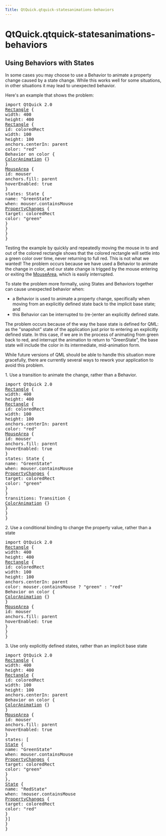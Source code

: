 ```yaml
---
Title: QtQuick.qtquick-statesanimations-behaviors
---
```


# QtQuick.qtquick-statesanimations-behaviors

<span class="subtitle"></span>
<!-- $$$qtquick-statesanimations-behaviors.html-description -->
<h2 id="using-behaviors-with-states">Using Behaviors with States</h2>
<p>In some cases you may choose to use a Behavior to animate a property change caused by a state change. While this works well for some situations, in other situations it may lead to unexpected behavior.</p>
<p>Here's an example that shows the problem:</p>
<pre class="qml">import QtQuick 2.0
<span class="type"><a href="QtQuick.Rectangle.md">Rectangle</a></span> {
<span class="name">width</span>: <span class="number">400</span>
<span class="name">height</span>: <span class="number">400</span>
<span class="type"><a href="QtQuick.Rectangle.md">Rectangle</a></span> {
<span class="name">id</span>: <span class="name">coloredRect</span>
<span class="name">width</span>: <span class="number">100</span>
<span class="name">height</span>: <span class="number">100</span>
<span class="name">anchors</span>.centerIn: <span class="name">parent</span>
<span class="name">color</span>: <span class="string">&quot;red&quot;</span>
Behavior on <span class="name">color</span> {
<span class="type"><a href="QtQuick.ColorAnimation.md">ColorAnimation</a></span> {}
}
<span class="type"><a href="QtQuick.MouseArea.md">MouseArea</a></span> {
<span class="name">id</span>: <span class="name">mouser</span>
<span class="name">anchors</span>.fill: <span class="name">parent</span>
<span class="name">hoverEnabled</span>: <span class="number">true</span>
}
<span class="name">states</span>: <span class="name">State</span> {
<span class="name">name</span>: <span class="string">&quot;GreenState&quot;</span>
<span class="name">when</span>: <span class="name">mouser</span>.<span class="name">containsMouse</span>
<span class="type"><a href="QtQuick.PropertyChanges.md">PropertyChanges</a></span> {
<span class="name">target</span>: <span class="name">coloredRect</span>
<span class="name">color</span>: <span class="string">&quot;green&quot;</span>
}
}
}
}</pre>
<p>Testing the example by quickly and repeatedly moving the mouse in to and out of the colored rectangle shows that the colored rectangle will settle into a green color over time, never returning to full red. This is not what we wanted! The problem occurs because we have used a Behavior to animate the change in color, and our state change is trigged by the mouse entering or exiting the <a href="QtQuick.MouseArea.md">MouseArea</a>, which is easily interrupted.</p>
<p>To state the problem more formally, using States and Behaviors together can cause unexpected behavior when:</p>
<ul>
<li>a Behavior is used to animate a property change, specifically when moving from an explicitly defined state back to the implicit base state; and</li>
<li>this Behavior can be interrupted to (re-)enter an explicitly defined state.</li>
</ul>
<p>The problem occurs because of the way the base state is defined for QML: as the &quot;snapshot&quot; state of the application just prior to entering an explicitly defined state. In this case, if we are in the process of animating from green back to red, and interrupt the animation to return to &quot;GreenState&quot;, the base state will include the color in its intermediate, mid-animation form.</p>
<p>While future versions of QML should be able to handle this situation more gracefully, there are currently several ways to rework your application to avoid this problem.</p>
<p>1. Use a transition to animate the change, rather than a Behavior.</p>
<pre class="qml">import QtQuick 2.0
<span class="type"><a href="QtQuick.Rectangle.md">Rectangle</a></span> {
<span class="name">width</span>: <span class="number">400</span>
<span class="name">height</span>: <span class="number">400</span>
<span class="type"><a href="QtQuick.Rectangle.md">Rectangle</a></span> {
<span class="name">id</span>: <span class="name">coloredRect</span>
<span class="name">width</span>: <span class="number">100</span>
<span class="name">height</span>: <span class="number">100</span>
<span class="name">anchors</span>.centerIn: <span class="name">parent</span>
<span class="name">color</span>: <span class="string">&quot;red&quot;</span>
<span class="type"><a href="QtQuick.MouseArea.md">MouseArea</a></span> {
<span class="name">id</span>: <span class="name">mouser</span>
<span class="name">anchors</span>.fill: <span class="name">parent</span>
<span class="name">hoverEnabled</span>: <span class="number">true</span>
}
<span class="name">states</span>: <span class="name">State</span> {
<span class="name">name</span>: <span class="string">&quot;GreenState&quot;</span>
<span class="name">when</span>: <span class="name">mouser</span>.<span class="name">containsMouse</span>
<span class="type"><a href="QtQuick.PropertyChanges.md">PropertyChanges</a></span> {
<span class="name">target</span>: <span class="name">coloredRect</span>
<span class="name">color</span>: <span class="string">&quot;green&quot;</span>
}
}
<span class="name">transitions</span>: <span class="name">Transition</span> {
<span class="type"><a href="QtQuick.ColorAnimation.md">ColorAnimation</a></span> {}
}
}
}</pre>
<p>2. Use a conditional binding to change the property value, rather than a state</p>
<pre class="qml">import QtQuick 2.0
<span class="type"><a href="QtQuick.Rectangle.md">Rectangle</a></span> {
<span class="name">width</span>: <span class="number">400</span>
<span class="name">height</span>: <span class="number">400</span>
<span class="type"><a href="QtQuick.Rectangle.md">Rectangle</a></span> {
<span class="name">id</span>: <span class="name">coloredRect</span>
<span class="name">width</span>: <span class="number">100</span>
<span class="name">height</span>: <span class="number">100</span>
<span class="name">anchors</span>.centerIn: <span class="name">parent</span>
<span class="name">color</span>: <span class="name">mouser</span>.<span class="name">containsMouse</span> ? <span class="string">&quot;green&quot;</span> : <span class="string">&quot;red&quot;</span>
Behavior on <span class="name">color</span> {
<span class="type"><a href="QtQuick.ColorAnimation.md">ColorAnimation</a></span> {}
}
<span class="type"><a href="QtQuick.MouseArea.md">MouseArea</a></span> {
<span class="name">id</span>: <span class="name">mouser</span>
<span class="name">anchors</span>.fill: <span class="name">parent</span>
<span class="name">hoverEnabled</span>: <span class="number">true</span>
}
}
}</pre>
<p>3. Use only explicitly defined states, rather than an implicit base state</p>
<pre class="qml">import QtQuick 2.0
<span class="type"><a href="QtQuick.Rectangle.md">Rectangle</a></span> {
<span class="name">width</span>: <span class="number">400</span>
<span class="name">height</span>: <span class="number">400</span>
<span class="type"><a href="QtQuick.Rectangle.md">Rectangle</a></span> {
<span class="name">id</span>: <span class="name">coloredRect</span>
<span class="name">width</span>: <span class="number">100</span>
<span class="name">height</span>: <span class="number">100</span>
<span class="name">anchors</span>.centerIn: <span class="name">parent</span>
Behavior on <span class="name">color</span> {
<span class="type"><a href="QtQuick.ColorAnimation.md">ColorAnimation</a></span> {}
}
<span class="type"><a href="QtQuick.MouseArea.md">MouseArea</a></span> {
<span class="name">id</span>: <span class="name">mouser</span>
<span class="name">anchors</span>.fill: <span class="name">parent</span>
<span class="name">hoverEnabled</span>: <span class="number">true</span>
}
<span class="name">states</span>: [
<span class="type"><a href="QtQuick.State.md">State</a></span> {
<span class="name">name</span>: <span class="string">&quot;GreenState&quot;</span>
<span class="name">when</span>: <span class="name">mouser</span>.<span class="name">containsMouse</span>
<span class="type"><a href="QtQuick.PropertyChanges.md">PropertyChanges</a></span> {
<span class="name">target</span>: <span class="name">coloredRect</span>
<span class="name">color</span>: <span class="string">&quot;green&quot;</span>
}
},
<span class="type"><a href="QtQuick.State.md">State</a></span> {
<span class="name">name</span>: <span class="string">&quot;RedState&quot;</span>
<span class="name">when</span>: !<span class="name">mouser</span>.<span class="name">containsMouse</span>
<span class="type"><a href="QtQuick.PropertyChanges.md">PropertyChanges</a></span> {
<span class="name">target</span>: <span class="name">coloredRect</span>
<span class="name">color</span>: <span class="string">&quot;red&quot;</span>
}
}]
}
}</pre>
<!-- @@@qtquick-statesanimations-behaviors.html -->
